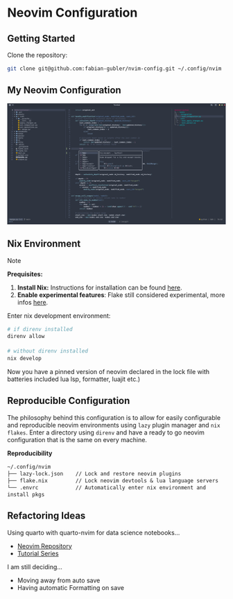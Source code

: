 # Neovim Configuration

## Getting Started

Clone the repository:

```bash
git clone git@github.com:fabian-gubler/nvim-config.git ~/.config/nvim
```

## My Neovim Configuration
![config preview](https://raw.githubusercontent.com/fabian-gubler/nvim-config/main/doc/preview_full.png)

## Nix Environment

> [!NOTE]
> **Prequisites:** 
> 1. **Install Nix:** Instructions for installation can be found [here](https://nixos.org/download.html).
> 2. **Enable experimental features**: Flake still considered experimental, more infos [here](https://nixos.wiki/wiki/Flakes).

Enter nix development environment:

```bash
# if direnv installed
direnv allow

# without direnv installed
nix develop
```

Now you have a pinned version of neovim declared in the lock file with
batteries included lua lsp, formatter, luajit etc.)

## Reproducible Configuration
The philosophy behind this configuration is to allow for easily configurable and reproducible neovim environments using `lazy` plugin manager and `nix flakes`. Enter a directory using `direnv` and have a ready to go neovim configuration that is the same on every machine.

**Reproducibility**
```
~/.config/nvim
├── lazy-lock.json    // Lock and restore neovim plugins
├── flake.nix         // Lock neovim devtools & lua language servers
└── .envrc            // Automatically enter nix environment and install pkgs
```

## Refactoring Ideas

Using quarto with quarto-nvim for data science notebooks...

- [Neovim Repository](https://github.com/quarto-dev/quarto-nvim)
- [Tutorial Series](https://www.youtube.com/watch?v=3sj7clNowlA&list=PLabWm-zCaD1axcMGvf7wFxJz8FZmyHSJ7&index=1)

I am still deciding...

- Moving away from auto save
- Having automatic Formatting on save
